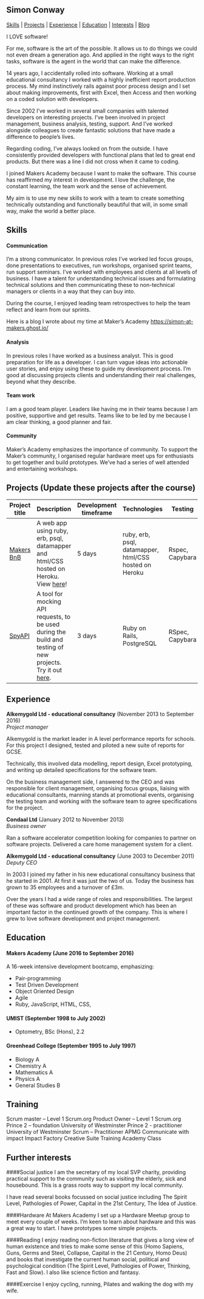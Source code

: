 ## Simon Conway

[Skills](#skills) | [Projects](#projects) | [Experience](#experience) | [Education](#education) | [Interests](#interests) | [Blog](https://simon-at-makers.ghost.io/)


I LOVE software! 

For me, software is the art of the possible. It allows us to do things we could not even dream a generation ago. And applied in the right ways to the right tasks, software is the agent in the world that can make the difference.

14 years ago, I accidentally rolled into software. Working at a small educational consultancy I worked with a highly inefficient report production process. My mind instinctively rails against poor process design and I set about making improvements, first with Excel, then Access and then working on a coded solution with developers.

Since 2002 I’ve worked in several small companies with talented developers on interesting projects. I’ve been involved in project management, business analysis, testing, support. And I’ve worked alongside colleagues to create fantastic solutions that have made a difference to people’s lives.

Regarding coding, I’ve always looked on from the outside. I have consistently provided developers with functional plans that led to great end products. But there was a line I did not cross when it came to coding.

I joined Makers Academy because I want to make the software. This course has reaffirmed my interest in development. I love the challenge, the constant learning, the team work and the sense of achievement. 

My aim is to use my new skills to work with a team to create something technically outstanding and functionally beautiful that will, in some small way, make the world a better place.



## Skills

#### Communication

I’m a strong communicator. In previous roles I’ve worked led focus groups, done presentations to executives, run workshops, organised sprint teams, run support seminars. I’ve worked with employees and clients at all levels of business. I have a talent for understanding technical issues and formulating technical solutions and then communicating these to non-technical managers or clients in a way that they can buy into.

During the course, I enjoyed leading team retrospectives to help the team reflect and learn from our sprints. 

Here is a blog I wrote about my time at Maker’s Academy https://simon-at-makers.ghost.io/


#### Analysis

In previous roles I have worked as a business analyst. This is good preparation for life as a developer. I can turn vague ideas into actionable user stories, and enjoy using these to guide my development process. I’m good at discussing projects clients and understanding their real challenges, beyond what they describe.

#### Team work

I am a good team player. Leaders like having me in their teams because I am positive, supportive and get results. Teams like to be led by me because I am clear thinking, a good planner and fair. 

#### Community

Maker’s Academy emphasizes the importance of community. To support the Maker’s community, I organised regular hardware meet ups for enthusiasts to get together and build prototypes. We’ve had a series of well attended and entertaining workshops.



## Projects (Update these projects after the course)

Project title  | Description  									| Development timeframe | Technologies | Testing
------------- | ------------------------------	| ------------- |------------- |---------
[Makers BnB](https://github.com/quizzbuzz/quizzbuzz) | A web app using ruby, erb, psql, datamapper and html/CSS hosted on Heroku. View [here](https://qzbz.herokuapp.com)! | 5 days | ruby, erb, psql, datamapper, html/CSS hosted on Heroku| Rspec, Capybara
[SpyAPI](https://github.com/spyAPI/spyAPI) | A tool for mocking API requests, to be used during the build and testing of new projects. Try it out [here](https://spy-api.herokuapp.com). | 3 days | Ruby on Rails, PostgreSQL | RSpec, Capybara


## Experience

**Alkemygold Ltd - educational consultancy** (November 2013 to September 2016)    
*Project manager*  

Alkemygold is the market leader in A level performance reports for schools. For this project I designed, tested and piloted a new suite of reports for GCSE. 

Technically, this involved data modelling, report design, Excel prototyping, and writing up detailed specifications for the software team. 

On the business management side, I answered to the CEO and was responsible for client management, organising focus groups, liaising with educational consultants, manning stands at promotional events, organising the testing team and working with the software team to agree specifications for the project.
 

**Condaal Ltd** (January 2012 to November 2013)   
*Business owner*  

Ran a software accelerator competition looking for companies to partner on software projects.
Delivered a care home management system for a client.


**Alkemygold Ltd - educational consultancy** (June 2003 to December 2011)    
*Deputy CEO*   

In 2003 I joined my father in his new educational consultancy business that he started in 2001.
At first it was just the two of us. Today the business has grown to 35 employees and a turnover of £3m.

Over the years I had a wide range of roles and responsibilities. The largest of these was software and product development which has been an important factor in the continued growth of the company. This is where I grew to love software development and project management.


## Education

#### Makers Academy (June 2016 to September 2016)

A 16-week intensive development bootcamp, emphasizing:
- Pair-programming
- Test Driven Development
- Object Oriented Design
- Agile
- Ruby, JavaScript, HTML, CSS, 

#### UMIST (September 1998 to July 2002)

- Optometry, BSc (Hons), 2.2

#### Greenhead College (September 1995 to July 1997)

- Biology A
- Chemistry A
- Mathematics A
- Physics A
- General Studies B


## Training

Scrum master – Level 1 		Scrum.org
Product Owner – Level 1 		Scrum.org
Prince 2 – foundation 		University of Westminster
Prince 2 - practitioner 		University of Westminster
Scrum – Practitioner 		APMG
Communicate with impact 	Impact Factory
Creative Suite Training		Academy Class


## Further interests

####Social justice
I am the secretary of my local SVP charity, providing practical support to the community such as visiting the elderly, sick and housebound. This is a grass roots way to support my local community. 

I have read several books focussed on social justice including The Spirit Level, Pathologies of Power, Capital in the 21st Century, The Idea of Justice.

####Hardware
At Makers Academy I set up a Hardware Meetup group to meet every couple of weeks. I’m keen to learn about hardware and this was a great way to start. I have prototypes some simple projects. 

####Reading
I enjoy reading non-fiction literature that gives a long view of human existence and tries to make some sense of this (Homo Sapiens, Guns, Germs and Steel, Collapse, Capital in the 21 Century, Homo Deus) and books that investigate the current human social, political and psychological condition (The Spirit Level, Pathologies of Power, Thinking, Fast and Slow). I also like science fiction and fantasy.

####Exercise
I enjoy cycling, running, Pilates and walking the dog with my wife.








 
